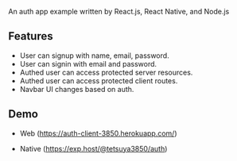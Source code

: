 An auth app example written by React.js, React Native, and Node.js

## Features

- User can signup with name, email, password.
- User can signin with email and password.
- Authed user can access protected server resources.
- Authed user can access protected client routes.
- Navbar UI changes based on auth.

## Demo

- Web (https://auth-client-3850.herokuapp.com/)

- Native (https://exp.host/@tetsuya3850/auth)
